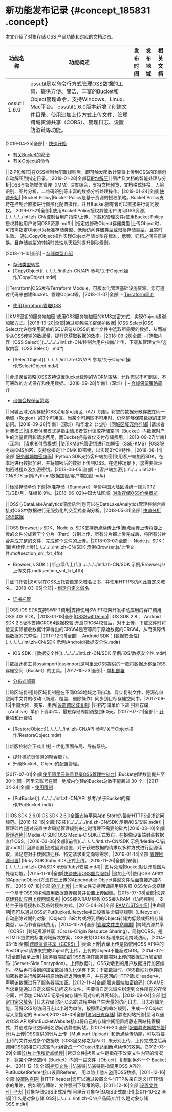 # 新功能发布记录 {#concept_185831 .concept}

本文介绍了对象存储 OSS 产品功能和对应的文档动态。

|功能名称|功能概述|发布时间|发布地域|相关文档|
|----|----|----|----|----|
|ossutil 1.6.0|ossutil是以命令行方式管理OSS数据的工具，提供方便、简洁、丰富的Bucket和Object管理命令，支持Windows、Linux、 Mac平台。 ossutil1.6.0版本新增了创建文件目录、使用追加上传方式上传文件、管理跨域资源共享（CORS）、管理日志、设置防盗链等功能。

 |2019-04-25|全部| -   [快速开始](../../../../intl.zh-CN/常用工具/命令行工具ossutil/快速开始.md#)
-   [有关Bucket的命令](../../../../intl.zh-CN/常用工具/命令行工具ossutil/有关Bucket的命令.md#)
-   [有关Object的命令](../../../../intl.zh-CN/常用工具/命令行工具ossutil/有关Object的命令.md#)

 |
|ZIP包解压|在OSS控制台配置规则后，即可触发函数计算将上传到OSS的压缩包自动解压到指定目录。|2019-01-28|全部|[ZIP包解压](../../../../intl.zh-CN/控制台用户指南/管理存储空间/ZIP包解压.md#)|
|图片及文档的智能处理与分析|OSS与智能媒体管理（IMM）深度结合，支持文档预览、文档格式转换、人脸识别、图片分析、二维码识别等丰富的数据分析处理操作。|2019-01-24|全部|[快速开始](../../../../intl.zh-CN/数据处理/智能媒体管理（IMM）/快速开始.md#)|
|Bucket Policy|Bucket Policy是基于资源的授权策略。Bucket Policy支持在控制台直接进行图形化配置操作，并且Bucket拥有者可以直接进行访问授权。|2019-01-21|全部|[使用Bucket Policy授权其他用户访问OSS资源](../../../../intl.zh-CN/控制台用户指南/上传、下载和管理文件/使用Bucket Policy授权其他用户访问OSS资源.md#)|
|指定或修改Object存储类型|上传Object时，可按需指定Object为标准存储类型、低频访问存储类型或归档存储类型，且实时生效。 通过CopyObject操作实现Object存储类型在标准、低频、归档之间任意转换。且存储类型的转换时效性从天级别提升到秒级别。

 |2018-11-10|全部| -   [存储类型介绍](../../../../intl.zh-CN/开发指南/存储类型/存储类型介绍.md#)
-   [存储类型转换](../../../../intl.zh-CN/开发指南/存储类型/存储类型转换.md#)
-   [CopyObject](../../../../intl.zh-CN/API 参考/关于Object操作/CopyObject.md#)

 |
|Terraform|OSS发布Terraform Module，可版本化管理基础设施资源。您可通过代码来创建Bucket、管理Object等。|2018-11-07|全部| -   [Terraform简介](../../../../intl.zh-CN/最佳实践/Terraform/Terraform简介.md#)
-   [使用Terraform管理OSS](../../../../intl.zh-CN/最佳实践/Terraform/使用Terraform管理OSS.md#)

 |
|KMS密钥的服务端加密|使用OSS服务端加密的KMS加密方式，实现Object级别加密方式。|2018-10-20|全部|[通过服务端加密保护数据](../../../../intl.zh-CN/最佳实践/数据安全/通过服务端加密保护数据.md#)|
|OSS Select|OSS Select允许您使用简单的SQL语句从OSS的单个文件中选取所需要的数据，从而减少从OSS传输的数据量，提升您获取数据的效率。|2018-09-28|全部| -   [选取内容（OSS Select）](../../../../intl.zh-CN/控制台用户指南/上传、下载和管理文件/选取内容（OSS Select）.md#)
-   [SelectObject](../../../../intl.zh-CN/API 参考/关于Object操作/SelectObject.md#)

 |
|合规保留策略|OSS支持设置Bucket级别的WORM策略，允许您以不可删除、不可篡改的方式保存和使用数据。|2018-09-28|华南1（深圳）| -   [合规保留策略简介](../../../../intl.zh-CN/开发指南/合规保留策略/合规保留策略简介.md#)
-   [设置合规保留策略](../../../../intl.zh-CN/开发指南/合规保留策略/设置合规保留策略.md#)

 |
|同城区域冗余存储|OSS采用多可用区（AZ）机制，将您的数据分散存放在同一地域（Region）的3个可用区。当某个可用区不可用时，仍然能够保障数据的正常访问。|2018-09-28|华南1（深圳）和华北2（北京）|[同城区域冗余存储](../../../../intl.zh-CN/开发指南/数据容灾/同城区域冗余存储.md#)|
|请求者付费模式|请求者付费模式是指由请求者支付读取存储空间（Bucket）内数据时产生的流量费用和请求费用，而Bucket拥有者仅支付存储费用。|2018-09-27|华南1（深圳）|[请求者付费模式](../../../../intl.zh-CN/开发指南/存储空间（Bucket）/请求者付费模式.md#)|
|使用KMS托管密钥进行加解密（SSE-KMS）|OSS服务端KMS加密，支持您指定1个CMK ID密钥，以实现BYOK特性。|2018-08-14|全部|[服务器端加密编码](../../../../intl.zh-CN/开发指南/数据加密/服务器端加密编码.md#)|
|Python SDK支持客户端加密|使用客户端加密SDK，在本地进行数据加密，并将加密后的数据上传到OSS。在这种场景下，您需要管理加密过程以及加密密钥。|2018-06-05|全部| -   [客户端加密](../../../../intl.zh-CN/SDK 示例/Python/数据加密/客户端加密.md#)

 |
|标准存储单价下调|标准存储（Standard）单价中国大陆区域统一降为0.12元/GB/月，降幅18.9%。|2018-06-02|中国大陆区域| [对象存储OSS价格概览](https://www.alibabacloud.com/product/oss/pricing?spm=a2c63.p38356.879954.7.3e2e3a54CJZuMt)

 |
|OSS与DataLakeAnalytics深度结合|您可以在DataLakeAnalytics管理控制台直接对OSS中数据进行无服务化的交互式查询分析。|2018-05-31|全部| [快速分析OSS数据](https://www.alibabacloud.com/help/doc-detail/70387.htm)

 |
|OSS Browser.js SDK、Node.js. SDK支持断点续传上传|断点续传上传将要上传的文件分成若干个分片（Part）分别上传，所有分片都上传完成后，将所有分片合并成完整的文件，完成整个文件的上传。|2018-03-07|全部| -   Node.js. SDK：[断点续传上传](../../../../intl.zh-CN/SDK 示例/Browser.js/上传文件.md#section_snl_fxt_4fb)
-   Browser.js SDK：[断点续传上传](../../../../intl.zh-CN/SDK 示例/Browser.js/上传文件.md#section_snl_fxt_4fb)

 |
|证书托管|您可以在OSS上托管自定义域名证书，并使用HTTPS访问此自定义域名。|2018-03-05|全部| -   [绑定自定义域名](../../../../intl.zh-CN/控制台用户指南/管理存储空间/管理域名/绑定自定义域名.md#)
-   [证书托管](../../../../intl.zh-CN/控制台用户指南/管理存储空间/管理域名/证书托管.md#)

 |
|OSS iOS SDK支持SWIFT调用|支持使用SWIFT框架开发移动应用的客户调用OSS iOS SDK。|2018-01-18|全部|[OSSSwiftDemo](https://github.com/aliyun/aliyun-oss-ios-sdk/tree/master/OSSSwiftDemo)|
|iOS SDK 2.8 、 Android SDK 2.5版本支持CRC64数据校验|开启CRC64校验后，对于上传、下载文件时将检查实际接收数据计算得出的CRC64是否等同于原始数据的CRC64，从而保障传输数据的完整性。|2017-12-21|全部| -   Android SDK：[数据安全性](../../../../intl.zh-CN/SDK 示例/Android/数据安全性.md#)
-   iOS SDK：[数据安全性](../../../../intl.zh-CN/SDK 示例/iOS/数据安全性.md#)

 |
|数据迁移工具ossimport|ossimport是阿里云OSS提供的一款将数据迁移至OSS存储空间（Bucket）的工具。|2017-10-23|全部| -   [单机部署](../../../../intl.zh-CN/常用工具/数据迁移工具ossimport/单机部署.md#)
-   [分布式部署](../../../../intl.zh-CN/常用工具/数据迁移工具ossimport/分布式部署.md#)

 |
|跨区域复制|跨区域复制是在不同OSS地域之间自动、异步复制文件，将源存储空间中文件的改动（新建、覆盖、删除操作）同步到目标存储空间中。|2017-09-15|中国大陆、美东、美西|[设置跨区域复制](../../../../intl.zh-CN/控制台用户指南/管理存储空间/设置跨区域复制.md#)|
|归档存储单价下调|归档存储（Archive）单价下调45%，最短存储周期调整到60天。|2017-07-21|全部| -   [计量项和计费项](../../../../intl.zh-CN/计量计费/计量项和计费项.md#)
-   [RestoreObject](../../../../intl.zh-CN/API 参考/关于Object操作/RestoreObject.md#)

 |
|新版控制台正式上线| -   优化页面布局、导航系统。
-   提升概览页信息的聚合能力。
-   升级Bucket、Object的配置管理。

 |2017-07-01|全部|[使用阿里云账号登录OSS管理控制台](../../../../intl.zh-CN/控制台用户指南/登录OSS管理控制台/使用阿里云账号登录OSS管理控制台.md#)|
|Bucket创建数量提升至30个|同一阿里云账号在同一地域内创建的Bucket总数不能超过 30 个。|2017-04-24|全部| -   [使用限制](../../../../intl.zh-CN/产品简介/使用限制.md#)
-   [PutBucket](../../../../intl.zh-CN/API 参考/关于Bucket的操作/PutBucket.md#)

 |
|iOS SDK 2.6.0|iOS SDK 2.6.0全面支持苹果App Store的最新HTTPS请求访问规范。|2016-12-16|全部|[安装](../../../../intl.zh-CN/SDK 示例/iOS/安装.md#)|
|管理碎片|通过设置生命周期管理规则来定时清理不需要的碎片|2016-03-10|全部|[管理碎片](../../../../intl.zh-CN/控制台用户指南/管理碎片.md#)|
|Media-C SDK|OSS Media-C SDK正式发布，在摄像设备端封装数据直传OSS。|2016-03-06|全部|[前言](../../../../intl.zh-CN/SDK 示例/Media-C/前言.md#)|
|回源设置|通过回源设置，对于获取数据的请求以多种方式进行回源读取，满足您对于数据热迁移、特定请求重定向等需求。|2016-01-14|全部|[管理回源设置](../../../../intl.zh-CN/开发指南/管理文件/管理回源设置.md#)|
|Ruby SDK|Ruby SDK正式上线。|2015-11-26|全部|[安装](../../../../intl.zh-CN/SDK 示例/Ruby/安装.md#)|
|图片处理|Bucket默认开启图片处理功能。|2015-11-10|全部|[快速使用OSS图片服务](../../../../intl.zh-CN/数据处理/图片处理指南/快速使用OSS图片服务.md#)|
|追加上传|使用OSS API中的AppendObject方法在已上传的Appendable Object类型文件后面直接追加内容。|2015-07-18|全部|[追加上传](../../../../intl.zh-CN/开发指南/上传文件（Object）/追加上传.md#)|
|上传文件支持回调应用服务器|OSS允许您搭建一个基于OSS的移动应用数据直传服务并设置上传回调。|2015-07-08|全部|[快速搭建移动应用上传回调服务](../../../../intl.zh-CN/最佳实践/移动应用端直传实践/快速搭建移动应用上传回调服务.md#)|
|OSS接入RAM服务|OSS接入RAM（访问控制），支持主子账号授权以及临时授权方式。|2015-04-26|全部|[RAM和STS介绍](../../../../intl.zh-CN/开发指南/隐藏/权限管理/RAM和STS介绍.md#)|
|生命周期|您可以通过OSS的PutBucketLifecycle接口设置生命周期规则（Lifecycle），自动删除过期的对象（Object）和碎片或将到期的Object转储为低频或归档存储类型，从而节省存储费用。|2014-10-20|全部|[管理文件生命周期](../../../../intl.zh-CN/开发指南/文件生命周期/管理文件生命周期.md#)|
|跨域资源共享（CORS）|跨域资源共享（Cross-Origin Resource Sharing），简称CORS，是HTML5提供的标准跨域解决方案，OSS支持CORS 标准来实现跨域访问。|2014-03-15|全部|[跨域资源共享（CORS）](../../../../intl.zh-CN/最佳实践/存储空间管理/跨域资源共享（CORS）.md#)|
|表单上传|表单上传是指使用OSS API中的PostObject请求来完成Object的上传，上传的Object不能超过5GB。|2014-02-12|全部|[表单上传](../../../../intl.zh-CN/开发指南/上传文件（Object）/表单上传.md#)|
|服务器端加密|OSS支持在服务器端对上传的数据进行加密编码（Server-Side Encryption）。上传数据时，OSS对收到的用户数据进行加密编码，然后再将得到的加密数据持久化保存下来；下载数据时，OSS自动对保存的加密数据进行解密并把原始数据返回给用户，并在返回的HTTP请求Header中，声明该数据进行了服务器端加密。|2012-11-4|全部|[服务器端加密编码](../../../../intl.zh-CN/开发指南/数据加密/服务器端加密编码.md#)|
|CNAME|当您希望通过自定义域名访问这些文件，需要将自定义域名绑定到文件所在的存储空间，并添加 CNAME 记录指向存储空间对应的外网域名。|2012-09-04|全部|[绑定自定义域名](../../../../intl.zh-CN/开发指南/存储空间（Bucket）/绑定自定义域名.md#)|
|日志存储|访问OSS的过程中会产生大量的访问日志。日志存储功能，可将OSS的访问日志以小时为单位，按照固定的命名规则，生成一个Object写入您指定的 Bucket|2012-08-09|全部|[访问日志存储](../../../../intl.zh-CN/开发指南/日志管理/访问日志存储.md#)|
|静态网站托管|您可以通过OSS API的PutBucketWebsite接口将自己的存储空间配置成静态网站托管模式，并通过存储空间域名访问该静态网站。|2012-06-20|全部|[配置静态网站托管](../../../../intl.zh-CN/开发指南/静态网站托管/配置静态网站托管.md#)|
|分片上传|OSS提供的分片上传（Multipart Upload）和断点续传功能，可以将要上传的文件分成多个数据块（OSS里又称之为Part）来分别上传，上传完成之后再调用OSS的接口将这些Part组合成一个Object来达到断点续传的效果。|2012-03-29|全部|[分片上传和断点续传](../../../../intl.zh-CN/开发指南/上传文件（Object）/分片上传和断点续传.md#)|
|拷贝文件|拷贝文件是指在不改变文件内容的情况下，将某个存储空间（Bucket）内的一些文件（Object）复制到另外一个 Bucket 中。|2011-12-16|全部|[拷贝文件](../../../../intl.zh-CN/开发指南/管理文件/拷贝文件.md#)|
|防盗链|防盗链是指调用OSS API的PutBucketReferer接口设置Referer， 用以防止他人盗用OSS数据。|2011-12-16|全部|[设置防盗链](../../../../intl.zh-CN/开发指南/存储空间（Bucket）/设置防盗链.md#)|
|HTTP header|您可以通过设置文件HTTP头来自定义HTTP请求的策略，例如缓存策略、文件强制下载策略等。|2011-12-16|全部|[设置文件HTTP头](../../../../intl.zh-CN/控制台用户指南/上传、下载和管理文件/设置文件HTTP头.md#)|
|对象存储OSS正式发布|阿里云对象存储OSS正式商业化|2011-10-22|全部|[什么是对象存储 OSS](../../../../intl.zh-CN/产品简介/什么是对象存储 OSS.md#)|

